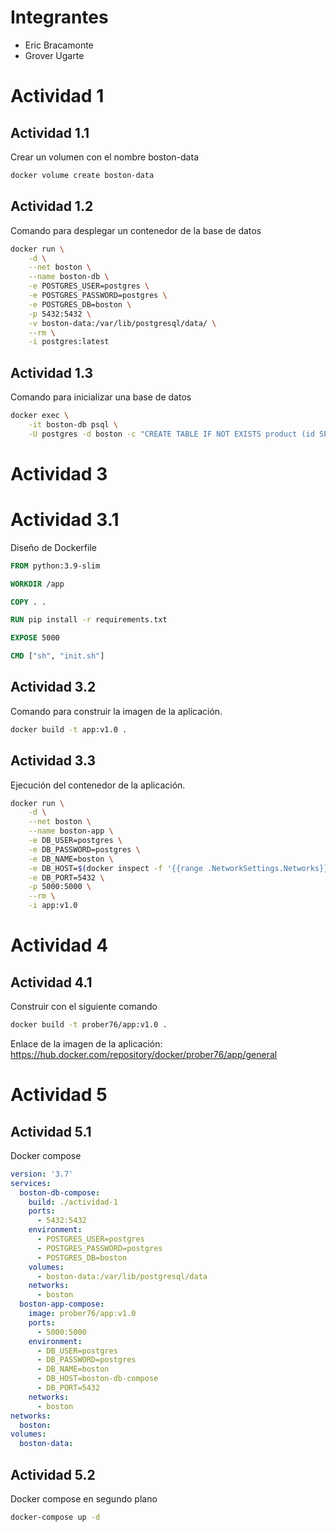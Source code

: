 # Integrantes

- Eric Bracamonte
- Grover Ugarte

# Actividad 1

## Actividad 1.1

Crear un volumen con el nombre boston-data
```sh
docker volume create boston-data 
```

## Actividad 1.2

Comando para desplegar un contenedor de la base de datos
```sh
docker run \
    -d \
    --net boston \
    --name boston-db \
    -e POSTGRES_USER=postgres \
    -e POSTGRES_PASSWORD=postgres \
    -e POSTGRES_DB=boston \
    -p 5432:5432 \
    -v boston-data:/var/lib/postgresql/data/ \
    --rm \
    -i postgres:latest
```

## Actividad 1.3

Comando para inicializar una base de datos
```sh
docker exec \
    -it boston-db psql \
    -U postgres -d boston -c "CREATE TABLE IF NOT EXISTS product (id SERIAL PRIMARY KEY, name VARCHAR(255) UNIQUE, description TEXT, price NUMERIC, stock INTEGER);"
```

# Actividad 3

# Actividad 3.1

Diseño de Dockerfile
```dockerfile
FROM python:3.9-slim

WORKDIR /app

COPY . .

RUN pip install -r requirements.txt

EXPOSE 5000

CMD ["sh", "init.sh"]
```

## Actividad 3.2

Comando para construir la imagen de la aplicación.

```sh
docker build -t app:v1.0 .
```

## Actividad 3.3

Ejecución del contenedor de la aplicación.

```sh
docker run \
    -d \
    --net boston \
    --name boston-app \
    -e DB_USER=postgres \
    -e DB_PASSWORD=postgres \
    -e DB_NAME=boston \
    -e DB_HOST=$(docker inspect -f '{{range .NetworkSettings.Networks}}{{.IPAddress}}{{end}}' boston-db) \
    -e DB_PORT=5432 \
    -p 5000:5000 \
    --rm \
    -i app:v1.0 
```

# Actividad 4

## Actividad 4.1

Construir con el siguiente comando
```sh
docker build -t prober76/app:v1.0 .
```

Enlace de la imagen de la aplicación:
https://hub.docker.com/repository/docker/prober76/app/general

# Actividad 5

## Actividad 5.1

Docker compose
```yml
version: '3.7'
services:
  boston-db-compose:
    build: ./actividad-1
    ports:
      - 5432:5432
    environment:
      - POSTGRES_USER=postgres
      - POSTGRES_PASSWORD=postgres
      - POSTGRES_DB=boston
    volumes:
      - boston-data:/var/lib/postgresql/data
    networks:
      - boston
  boston-app-compose:
    image: prober76/app:v1.0
    ports:
      - 5000:5000
    environment:
      - DB_USER=postgres
      - DB_PASSWORD=postgres
      - DB_NAME=boston
      - DB_HOST=boston-db-compose
      - DB_PORT=5432
    networks:
      - boston
networks:
  boston:
volumes:
  boston-data:
```

## Actividad 5.2

Docker compose en segundo plano

```sh
docker-compose up -d
```